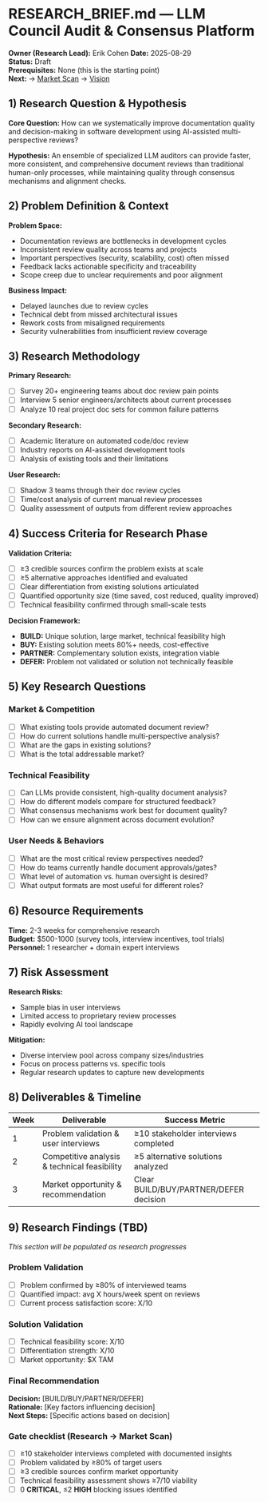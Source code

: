 # RESEARCH_BRIEF.md — LLM Council Audit & Consensus Platform

**Owner (Research Lead):** Erik Cohen 
**Date:** 2025-08-29  
**Status:** Draft  
**Prerequisites:** None (this is the starting point)  
**Next:** → [Market Scan](./MARKET_SCAN.md) → [Vision](./VISION.md)

## 1) Research Question & Hypothesis
**Core Question:** How can we systematically improve documentation quality and decision-making in software development using AI-assisted multi-perspective reviews?

**Hypothesis:** An ensemble of specialized LLM auditors can provide faster, more consistent, and comprehensive document reviews than traditional human-only processes, while maintaining quality through consensus mechanisms and alignment checks.

## 2) Problem Definition & Context
**Problem Space:**
- Documentation reviews are bottlenecks in development cycles
- Inconsistent review quality across teams and projects
- Important perspectives (security, scalability, cost) often missed
- Feedback lacks actionable specificity and traceability
- Scope creep due to unclear requirements and poor alignment

**Business Impact:**
- Delayed launches due to review cycles
- Technical debt from missed architectural issues
- Rework costs from misaligned requirements
- Security vulnerabilities from insufficient review coverage

## 3) Research Methodology
**Primary Research:**
- [ ] Survey 20+ engineering teams about doc review pain points
- [ ] Interview 5 senior engineers/architects about current processes
- [ ] Analyze 10 real project doc sets for common failure patterns

**Secondary Research:**
- [ ] Academic literature on automated code/doc review
- [ ] Industry reports on AI-assisted development tools
- [ ] Analysis of existing tools and their limitations

**User Research:**
- [ ] Shadow 3 teams through their doc review cycles
- [ ] Time/cost analysis of current manual review processes
- [ ] Quality assessment of outputs from different review approaches

## 4) Success Criteria for Research Phase
**Validation Criteria:**
- [ ] ≥3 credible sources confirm the problem exists at scale
- [ ] ≥5 alternative approaches identified and evaluated
- [ ] Clear differentiation from existing solutions articulated
- [ ] Quantified opportunity size (time saved, cost reduced, quality improved)
- [ ] Technical feasibility confirmed through small-scale tests

**Decision Framework:**
- **BUILD:** Unique solution, large market, technical feasibility high
- **BUY:** Existing solution meets 80%+ needs, cost-effective
- **PARTNER:** Complementary solution exists, integration viable  
- **DEFER:** Problem not validated or solution not technically feasible

## 5) Key Research Questions
### Market & Competition
- [ ] What existing tools provide automated document review?
- [ ] How do current solutions handle multi-perspective analysis?
- [ ] What are the gaps in existing solutions?
- [ ] What is the total addressable market?

### Technical Feasibility
- [ ] Can LLMs provide consistent, high-quality document analysis?
- [ ] How do different models compare for structured feedback?
- [ ] What consensus mechanisms work best for document quality?
- [ ] How can we ensure alignment across document evolution?

### User Needs & Behaviors
- [ ] What are the most critical review perspectives needed?
- [ ] How do teams currently handle document approvals/gates?
- [ ] What level of automation vs. human oversight is desired?
- [ ] What output formats are most useful for different roles?

## 6) Resource Requirements
**Time:** 2-3 weeks for comprehensive research  
**Budget:** $500-1000 (survey tools, interview incentives, tool trials)  
**Personnel:** 1 researcher + domain expert interviews

## 7) Risk Assessment
**Research Risks:**
- Sample bias in user interviews
- Limited access to proprietary review processes
- Rapidly evolving AI tool landscape

**Mitigation:**
- Diverse interview pool across company sizes/industries
- Focus on process patterns vs. specific tools
- Regular research updates to capture new developments

## 8) Deliverables & Timeline
| Week | Deliverable                                  | Success Metric                         |
| ---- | -------------------------------------------- | -------------------------------------- |
| 1    | Problem validation & user interviews         | ≥10 stakeholder interviews completed   |
| 2    | Competitive analysis & technical feasibility | ≥5 alternative solutions analyzed      |
| 3    | Market opportunity & recommendation          | Clear BUILD/BUY/PARTNER/DEFER decision |

## 9) Research Findings (TBD)
*This section will be populated as research progresses*

### Problem Validation
- [ ] Problem confirmed by ≥80% of interviewed teams
- [ ] Quantified impact: avg X hours/week spent on reviews
- [ ] Current process satisfaction score: X/10

### Solution Validation  
- [ ] Technical feasibility score: X/10
- [ ] Differentiation strength: X/10
- [ ] Market opportunity: $X TAM

### Final Recommendation
**Decision:** [BUILD/BUY/PARTNER/DEFER]  
**Rationale:** [Key factors influencing decision]  
**Next Steps:** [Specific actions based on decision]

### Gate checklist (Research → Market Scan)
- [ ] ≥10 stakeholder interviews completed with documented insights
- [ ] Problem validated by ≥80% of target users
- [ ] ≥3 credible sources confirm market opportunity
- [ ] Technical feasibility assessment shows ≥7/10 viability
- [ ] 0 **CRITICAL**, ≤2 **HIGH** blocking issues identified
